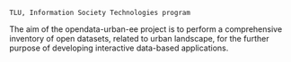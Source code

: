 ```
TLU, Information Society Technologies program
```
The aim of the opendata-urban-ee project is to perform a comprehensive inventory of open datasets, related to urban landscape, for the further purpose of developing interactive data-based applications. 

